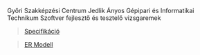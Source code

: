 Győri Szakképzési Centrum Jedlik Ányos Gépipari és Informatikai Technikum Szoftver fejlesztő és tesztelő vizsgaremek

>[Specifikáció](https://docs.google.com/document/d/1cUDVfr5azkn3tE2sNbiMPxOPv35upIcieTvONKY837s/edit?usp=sharing)

>[ER Modell](https://drive.google.com/file/d/1YME3K_gx5-8VzLUbLX7PAPYKIcpGV4ll/view?usp=sharing)
